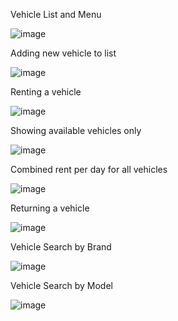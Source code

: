 
Vehicle List and Menu

![image](https://github.com/user-attachments/assets/f175d0bf-89c3-4a50-8e7a-7cdb561d2317)

Adding new vehicle to list

![image](https://github.com/user-attachments/assets/70051fa5-9976-4d86-a16c-3688af2127d5)

Renting a vehicle

![image](https://github.com/user-attachments/assets/8da943b2-d961-4bb6-9cd4-73d980a3821a)

Showing available vehicles only 

![image](https://github.com/user-attachments/assets/a10f0db7-9b8f-4a0b-9cd6-182c48b3a264)

Combined rent per day for all vehicles

![image](https://github.com/user-attachments/assets/4ad064b3-8c6d-4671-ac23-013b3827c4ad)

Returning a vehicle

![image](https://github.com/user-attachments/assets/74e65540-c0ad-460c-95ca-38f1aa4a61f5)

Vehicle Search by Brand

![image](https://github.com/user-attachments/assets/ea97ac8e-f3e1-4318-969f-1db7f8e2acfe)

Vehicle Search by Model

![image](https://github.com/user-attachments/assets/2bdbb67d-c6a0-4b0e-8479-ea4f9ba55e73)
